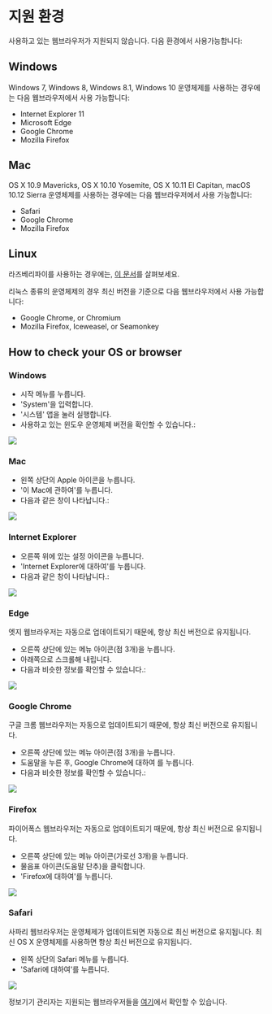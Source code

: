 # 지원 환경

사용하고 있는 웹브라우저가 지원되지 않습니다. 다음 환경에서 사용가능합니다:

## Windows

Windows 7, Windows 8, Windows 8.1, Windows 10 운영체제를 사용하는 경우에는 다음 웹브라우저에서 사용 가능합니다:

* Internet Explorer 11
* Microsoft Edge
* Google Chrome
* Mozilla Firefox

## Mac

OS X 10.9 Mavericks, OS X 10.10 Yosemite, OS X 10.11 El Capitan, macOS 10.12 Sierra 운영체제를 사용하는 경우에는 다음 웹브라우저에서 사용 가능합니다:

* Safari
* Google Chrome
* Mozilla Firefox

## Linux

라즈베리파이를 사용하는 경우에는, [이 문서](/raspberry-pi)를 살펴보세요.

리눅스 종류의 운영체제의 경우 최신 버전을 기준으로 다음 웹브라우저에서 사용 가능합니다:

* Google Chrome, or Chromium
* Mozilla Firefox, Iceweasel, or Seamonkey

## How to check your OS or browser

### Windows

* 시작 메뉴를 누릅니다.
* 'System'을 입력합니다.
* '시스템' 앱을 눌러 실행합니다.
* 사용하고 있는 윈도우 운영체제 버전을 확인할 수 있습니다.:

![](/static/configurations/windows-version.png)

### Mac

* 왼쪽 상단의 Apple 아이콘을 누릅니다.
* '이 Mac에 관하여'를 누릅니다.
* 다음과 같은 창이 나타납니다.:

![](/static/configurations/osx-version.png)

### Internet Explorer

* 오른쪽 위에 있는 설정 아이콘을 누릅니다.
* 'Internet Explorer에 대하여'를 누릅니다.
* 다음과 같은 창이 나타납니다.:

![](/static/configurations/ie-version.png)

### Edge

엣지 웹브라우저는 자동으로 업데이트되기 때문에, 항상 최신 버전으로 유지됩니다.

* 오른쪽 상단에 있는 메뉴 아이콘(점 3개)을 누릅니다.
* 아래쪽으로 스크롤해 내립니다.
* 다음과 비슷한 정보를 확인할 수 있습니다.:

![](/static/configurations/edge-version.png)

### Google Chrome

구글 크롬 웹브라우저는 자동으로 업데이트되기 때문에, 항상 최신 버전으로 유지됩니다.

* 오른쪽 상단에 있는 메뉴 아이콘(점 3개)을 누릅니다.
* 도움말을 누른 후, Google Chrome에 대하여 를 누릅니다.
* 다음과 비슷한 정보를 확인할 수 있습니다.:

![](/static/configurations/chrome-version.png)

### Firefox

파이어폭스 웹브라우저는 자동으로 업데이트되기 때문에, 항상 최신 버전으로 유지됩니다.

* 오른쪽 상단에 있는 메뉴 아이콘(가로선 3개)을 누릅니다.
* 물음표 아이콘(도움말 단추)을 클릭합니다.
* 'Firefox에 대하여'를 누릅니다.

![](/static/configurations/firefox-version.png)

### Safari

사파리 웹브라우저는 운영체제가 업데이트되면 자동으로 최신 버전으로 유지됩니다. 최신 OS X 운영체제를 사용하면 항상 최신 버전으로 유지됩니다.

* 왼쪽 상단의 Safari 메뉴를 누릅니다.
* 'Safari에 대하여'를 누릅니다.

![](/static/configurations/safari-version.png)

정보기기 관리자는 지원되는 웹브라우저들을 [여기](/browsers/technical)에서 확인할 수 있습니다.